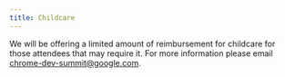 ```yaml
---
title: Childcare
---
```


We will be offering a limited amount of reimbursement for childcare for those attendees that may require it. For more information please email [chrome-dev-summit@google.com](mailto:chrome-dev-summit@google.com).

